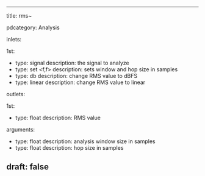 --- 


title: rms~

pdcategory: Analysis

inlets:

  1st:
  - type: signal
    description: the signal to analyze
  - type: set <f,f>
    description: sets window and hop size in samples
  - type: db
    description: change RMS value to dBFS
  - type: linear
    description: change RMS value to linear

outlets:

  1st:
  - type: float
    description: RMS value

arguments:
  - type: float
    description: analysis window size in samples
  - type: float
    description: hop size in samples





draft: false
---